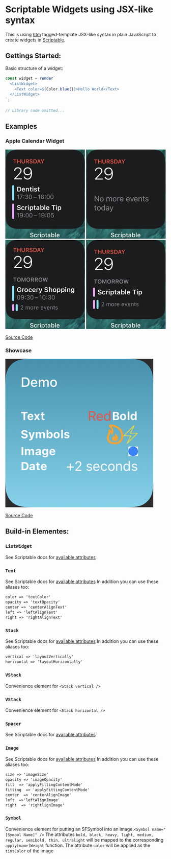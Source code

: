 Scriptable Widgets using JSX-like syntax
==== 

This is using [htm](https://github.com/developit/htm) tagged-template JSX-like syntax in plain JavaScript to create widgets 
in [Scriptable](https://scriptable.app/). 


## Gettings Started:
Basic structure of a widget: 

```js
const widget = render`
  <ListWidget> 
    <Text color=${Color.blue()}>Hello World</Text>
  </ListWidget>
`;

// Library code omitted...
```

## Examples

### Apple Calendar Widget 

![Apple Calendar Widget Preview Image](img/AppleCalender-Preview.png)
  
[Source Code](examples/AppleCalenderWidget.js)

### Showcase

![Showcase Preview Image](img/Showcase-preview.png)
  
[Source Code](examples/Showcase.js)


## Build-in Elementes:

### `ListWidget`

See Scriptable docs for [available attributes](https://docs.scriptable.app/listwidget/)

### `Text`

See Scriptable docs for [available attributes](https://docs.scriptable.app/textwidget/)
In addition you can use these aliases too:
```
color => 'textColor'
opacity => 'textOpacity'
center => 'centerAlignText'
left => 'leftAlignText'
right => 'rightAlignText'
```


### `Stack`
See Scriptable docs for [available attributes](https://docs.scriptable.app/stackwidget/)
In addition you can use these aliases too:
```
vertical => 'layoutVertically'
horizontal => 'layoutHorizontally'
```

### `VStack`
Convenience element for `<Stack vertical />`

### `VStack`
Convenience element for `<Stack horizontal />`

### `Spacer`
See Scriptable docs for [available attributes](https://docs.scriptable.app/spacerwidget/)

### `Image`
See Scriptable docs for [available attributes](https://docs.scriptable.app/imagewidget/)
In addition you can use these aliases too:
```
size => 'imageSize'
opacity => 'imageOpacity'
fill  => 'applyFillingContentMode'
fitting  => 'applyFittingContentMode'
center  => 'centerAlignImage'
left  =>'leftAlignImage'
right  => 'rightlignImage'
```

### `Symbol`

Convenience element for putting an SFSymbol into an image.`<Symbol name="[Symbol Name]" />`
The attributes `bold, black, heavy, light, medium, regular, semibold, thin, ultralight` will be mapped
to the corresponding `apply[name]Weight` function. 
The attribute `color` will be applied as the `tintColor` of the image
